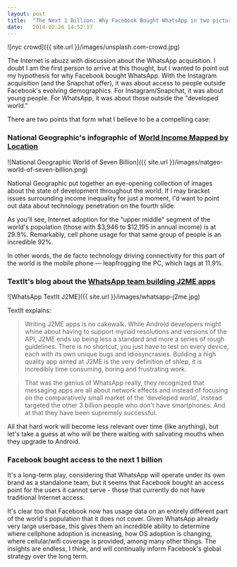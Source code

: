 ```yaml
---
layout: post
title:  "The Next 1 Billion: Why Facebook Bought WhatsApp in two pictures"
date:   2014-02-26 14:52:17
---
```


![nyc crowd]({{ site.url }}/images/unsplash.com-crowd.jpg)

The Internet is abuzz with discussion about the WhatsApp acquisition. I doubt I am the first person to arrive at this thought, but I wanted to point out my hypothesis for why Facebook bought WhatsApp. With the Instagram acquisition (and the Snapchat offer), it was about access to people outside Facebook's evolving demographics. For Instagram/Snapchat, it was about young people. For WhatsApp, it was about those outside the "developed world."

<!-- end_excerpt -->

There are two points that form what I believe to be a compelling case:

### National Geographic's infographic of [World Income Mapped by Location][natgeo]

![National Geographic World of Seven Billion]({{ site.url }}/images/natgeo-world-of-seven-billion.png)

National Geographic put together an eye-opening collection of images about the state of development throughout the world. If I may bracket issues surrounding income inequality for just a moment, I'd want to point out data about technology penetration on the fourth slide.

As you'll see, Internet adoption for the "upper middle" segment of the world's population (those with $3,946 to $12,195 in annual income) is at 29.9%. Remarkably, cell phone usage for that same group of people is an incredible 92%.

In other words, the de facto technology driving connectivity for this part of the world is the mobile phone &mdash; leapfrogging the PC, which lags at 11.9%.

### TextIt's blog about the [WhatsApp team building J2ME apps][textit]

![WhatsApp TextIt J2ME]({{ site.url }}/images/whatsapp-j2me.jpg)

TextIt explains:

> Writing J2ME apps is no cakewalk. While Android developers might whine about having to support myriad resolutions and versions of the API, J2ME ends up being less a standard and more a series of rough guidelines. There is no shortcut, you just have to test on every device, each with its own unique bugs and idiosyncrasies. Building a high quality app aimed at J2ME is the very definition of shlep, it is incredibly time consuming, boring and frustrating work.

> That was the genius of WhatsApp really, they recognized that messaging apps are all about network effects and instead of focusing on the comparatively small market of the 'developed world', instead targeted the other 3 billion people who don't have smartphones. And at that they have been supremely successful.

All that hard work will become less relevant over time (like anything), but let's take a guess at who will be there waiting with salivating mouths when they upgrade to Android.

### Facebook bought access to the next 1 billion

It's a long-term play, considering that WhatsApp will operate under its own brand as a standalone team, but it seems that Facebook bought an access point for the users it cannot serve - those that currently do not have traditional Internet access.

It's clear too that Facebook now has usage data on an entirely different part of the world's population that it does not cover. Given WhatsApp already very large userbase, this gives them an incredible ability to determine where cellphone adoption is increasing, how OS adoption is changing, where cellular/wifi coverage is provided, among many other things. The insights are endless, I think, and will continually inform Facebook's global strategy over the long term.


[natgeo]: http://ngm.nationalgeographic.com/2011/03/age-of-man/map-interactive
[textit]: http://blog.textit.in/your-path-to-a-$16b-exit-build-a-j2me-app